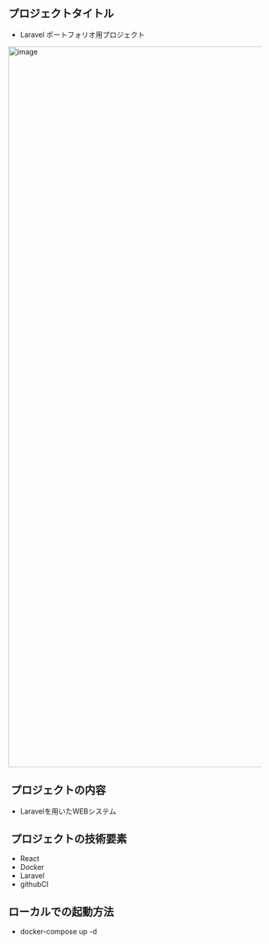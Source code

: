 ## プロジェクトタイトル　

- Laravel ポートフォリオ用プロジェクト

<img width="1433" alt="image" src="https://github.com/user-attachments/assets/77b768ce-6072-4033-b904-543755b8cb27">

##  プロジェクトの内容
- Laravelを用いたWEBシステム

##  プロジェクトの技術要素
- React
- Docker
- Laravel
- githubCI

## ローカルでの起動方法

- docker-compose up -d


